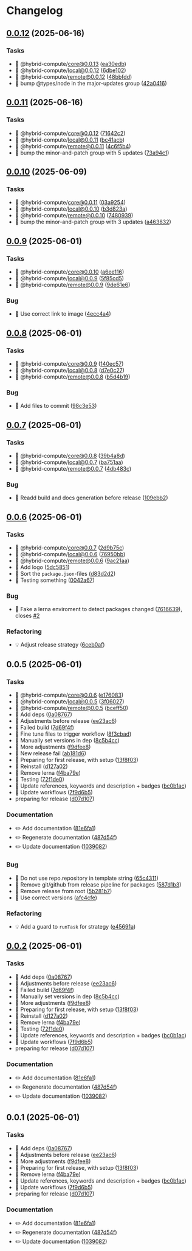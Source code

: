 # Changelog

## [0.0.12](https://github.com/phun-ky/hybrid-compute/compare/@hybrid-compute/worker@0.0.11...@hybrid-compute/worker@0.0.12) (2025-06-16)

### Tasks

* 🤖 @hybrid-compute/core@0.0.13 ([ea30edb](https://github.com/phun-ky/hybrid-compute/commit/ea30edb62ae1bdc00ece6f1a836e49b341b53210))
* 🤖 @hybrid-compute/local@0.0.12 ([6dbe102](https://github.com/phun-ky/hybrid-compute/commit/6dbe10289a00144b6d5127d18b318ff1fa412eb2))
* 🤖 @hybrid-compute/remote@0.0.12 ([48bbfdd](https://github.com/phun-ky/hybrid-compute/commit/48bbfddc55db3f384499f62b3ace889717d37859))
* 🤖 bump @types/node in the major-updates group ([42a0416](https://github.com/phun-ky/hybrid-compute/commit/42a041651e5d89d259fd97fafd1826a5d6a8b1ba))

## [0.0.11](https://github.com/phun-ky/hybrid-compute/compare/@hybrid-compute/worker@0.0.10...@hybrid-compute/worker@0.0.11) (2025-06-16)

### Tasks

* 🤖 @hybrid-compute/core@0.0.12 ([71642c2](https://github.com/phun-ky/hybrid-compute/commit/71642c2f5ab95a383557cda784d034f025039dd6))
* 🤖 @hybrid-compute/local@0.0.11 ([bc41acb](https://github.com/phun-ky/hybrid-compute/commit/bc41acbcf1ea24a4489eb625b7ab92352abbbf3a))
* 🤖 @hybrid-compute/remote@0.0.11 ([4c6f5b4](https://github.com/phun-ky/hybrid-compute/commit/4c6f5b4ce8ed23bac2fff4c8c09cf31ca75492d4))
* 🤖 bump the minor-and-patch group with 5 updates ([73a94c1](https://github.com/phun-ky/hybrid-compute/commit/73a94c10cdbc8c8a86111876d2db5dde917600b7))

## [0.0.10](https://github.com/phun-ky/hybrid-compute/compare/@hybrid-compute/worker@0.0.9...@hybrid-compute/worker@0.0.10) (2025-06-09)

### Tasks

* 🤖 @hybrid-compute/core@0.0.11 ([03a9254](https://github.com/phun-ky/hybrid-compute/commit/03a9254068291347d967c9c37add31ad69eccd32))
* 🤖 @hybrid-compute/local@0.0.10 ([b3d823a](https://github.com/phun-ky/hybrid-compute/commit/b3d823aae68b7d156da3c03dc460fd63c683e5e3))
* 🤖 @hybrid-compute/remote@0.0.10 ([7480939](https://github.com/phun-ky/hybrid-compute/commit/7480939063d47a139068883f252f058c89b30982))
* 🤖 bump the minor-and-patch group with 3 updates ([a463832](https://github.com/phun-ky/hybrid-compute/commit/a4638324655189348b8728f76786ade13e207599))

## [0.0.9](https://github.com/phun-ky/hybrid-compute/compare/@hybrid-compute/worker@0.0.8...@hybrid-compute/worker@0.0.9) (2025-06-01)

### Tasks

* 🤖 @hybrid-compute/core@0.0.10 ([a6ee116](https://github.com/phun-ky/hybrid-compute/commit/a6ee116d2bd4a00d90f8d42a4ac751954d07fb92))
* 🤖 @hybrid-compute/local@0.0.9 ([5f85cd5](https://github.com/phun-ky/hybrid-compute/commit/5f85cd5c583e96fc86d9fdaf46bd2f5a2d9e23ac))
* 🤖 @hybrid-compute/remote@0.0.9 ([9de61e6](https://github.com/phun-ky/hybrid-compute/commit/9de61e6b69c1ba177b2d89cad69b6a0cf1c1dcf4))

### Bug

* 🐛 Use correct link to image ([4ecc4a4](https://github.com/phun-ky/hybrid-compute/commit/4ecc4a42459f62100b5036b36f26e64c8969de67))

## [0.0.8](https://github.com/phun-ky/hybrid-compute/compare/@hybrid-compute/worker@0.0.7...@hybrid-compute/worker@0.0.8) (2025-06-01)

### Tasks

* 🤖 @hybrid-compute/core@0.0.9 ([140ec57](https://github.com/phun-ky/hybrid-compute/commit/140ec578f48ad5f62407f832f9f6c3946261ec3e))
* 🤖 @hybrid-compute/local@0.0.8 ([d7e0c27](https://github.com/phun-ky/hybrid-compute/commit/d7e0c272638ace6f5017c1e44b861c2341497a75))
* 🤖 @hybrid-compute/remote@0.0.8 ([b5d4b19](https://github.com/phun-ky/hybrid-compute/commit/b5d4b1927b3eefe9e586e1de50241e8827540fe6))

### Bug

* 🐛 Add files to commit ([98c3e53](https://github.com/phun-ky/hybrid-compute/commit/98c3e53bb91df4c639f9172406149a022300b9fd))

## [0.0.7](https://github.com/phun-ky/hybrid-compute/compare/@hybrid-compute/worker@0.0.6...@hybrid-compute/worker@0.0.7) (2025-06-01)

### Tasks

* 🤖 @hybrid-compute/core@0.0.8 ([39b4a8d](https://github.com/phun-ky/hybrid-compute/commit/39b4a8d747094374b293e65fa3031e9d6f6c3090))
* 🤖 @hybrid-compute/local@0.0.7 ([ba751aa](https://github.com/phun-ky/hybrid-compute/commit/ba751aaac67f414c7a371d64b1bea5d311a2df84))
* 🤖 @hybrid-compute/remote@0.0.7 ([4db483c](https://github.com/phun-ky/hybrid-compute/commit/4db483c506de570e9a1663dbcd4c50cd87aafe6e))

### Bug

* 🐛 Readd build and docs generation before release ([109ebb2](https://github.com/phun-ky/hybrid-compute/commit/109ebb2f7b6b91f260ca26e2838bdc89f4c97b76))

## [0.0.6](https://github.com/phun-ky/hybrid-compute/compare/@hybrid-compute/worker@0.0.5...@hybrid-compute/worker@0.0.6) (2025-06-01)

### Tasks

* 🤖 @hybrid-compute/core@0.0.7 ([2d9b75c](https://github.com/phun-ky/hybrid-compute/commit/2d9b75c3f72784f196e58b2f6ba7b66082229347))
* 🤖 @hybrid-compute/local@0.0.6 ([76950bb](https://github.com/phun-ky/hybrid-compute/commit/76950bb18413a55782f49c06def100d5ba569c7c))
* 🤖 @hybrid-compute/remote@0.0.6 ([9ac21aa](https://github.com/phun-ky/hybrid-compute/commit/9ac21aa96bcc7314d5624f1047925ed02e8ef86f))
* 🤖 Add logo ([5dc5851](https://github.com/phun-ky/hybrid-compute/commit/5dc5851355bf9342045b54df03f1ed919cd5b4bd))
* 🤖 Sort the `package.json`-files ([d83d2d2](https://github.com/phun-ky/hybrid-compute/commit/d83d2d2fbfbb48681b7366dc86254635fb91c691))
* 🤖 Testing something ([0042a67](https://github.com/phun-ky/hybrid-compute/commit/0042a671fb12b987d07537e95db54bd9a77594f2))

### Bug

* 🐛 Fake a lerna enviroment to detect packages changed ([7616639](https://github.com/phun-ky/hybrid-compute/commit/7616639ab7c6b2dea7b145ea1b8651802662d46a)), closes [#2](https://github.com/phun-ky/hybrid-compute/issues/2)

### Refactoring

* 💡 Adjust release strategy ([6ceb0af](https://github.com/phun-ky/hybrid-compute/commit/6ceb0afd954348fb74643b7b4fa27874e621180e))

## 0.0.5 (2025-06-01)

### Tasks

* 🤖 @hybrid-compute/core@0.0.6 ([e176083](https://github.com/phun-ky/hybrid-compute/commit/e176083729e57dbc3a2cc6bc07d37698b14968f0))
* 🤖 @hybrid-compute/local@0.0.5 ([3f06027](https://github.com/phun-ky/hybrid-compute/commit/3f060271bf87c763d557f3a54248f6afb1f7ebfe))
* 🤖 @hybrid-compute/remote@0.0.5 ([bceff50](https://github.com/phun-ky/hybrid-compute/commit/bceff5065d308bfa7b20cd88dfb2a8cba6bfde59))
* 🤖 Add deps ([0a08767](https://github.com/phun-ky/hybrid-compute/commit/0a08767abed76c91ea902363890bb8f99e44a1da))
* 🤖 Adjustments before release ([ee23ac6](https://github.com/phun-ky/hybrid-compute/commit/ee23ac627f7d04c3c2b4fdf9b2dc1f826fa21593))
* 🤖 Failed build ([7d69f4f](https://github.com/phun-ky/hybrid-compute/commit/7d69f4f093b3e267ef0b6f944e85919d1f83073f))
* 🤖 Fine tune files to trigger workflow ([8f3cbad](https://github.com/phun-ky/hybrid-compute/commit/8f3cbad6c7106355540cbaa88593909267b9d123))
* 🤖 Manually set versions in dep ([8c5b4cc](https://github.com/phun-ky/hybrid-compute/commit/8c5b4cc44ea999dd4fa1a69f0268aebc86c16bba))
* 🤖 More adjustments ([f9dfee8](https://github.com/phun-ky/hybrid-compute/commit/f9dfee8fb9eb2e1cb104fca9ea24903a69d16f26))
* 🤖 New release fail ([ab181d6](https://github.com/phun-ky/hybrid-compute/commit/ab181d6d145c57c87ad1e2ca9d697d8244449134))
* 🤖 Preparing for first release, with setup ([13f8f03](https://github.com/phun-ky/hybrid-compute/commit/13f8f03def7941c79b3695d0ba2409c6f9ba0896))
* 🤖 Reinstall ([d127a02](https://github.com/phun-ky/hybrid-compute/commit/d127a0291a7e1527508b7bf05f6604b786d439a5))
* 🤖 Remove lerna ([f4ba79e](https://github.com/phun-ky/hybrid-compute/commit/f4ba79ed10bb66271859cdfb905b8e4a8979784e))
* 🤖 Testing ([72f1de0](https://github.com/phun-ky/hybrid-compute/commit/72f1de05382902108b53a6cf0d6ed7d319ec1ddd))
* 🤖 Update references, keywords and description + badges ([bc0b1ac](https://github.com/phun-ky/hybrid-compute/commit/bc0b1ac537bc9610ade89fc001132776d096fd55))
* 🤖 Update workflows ([7f9d6b5](https://github.com/phun-ky/hybrid-compute/commit/7f9d6b55f7180bb0179fc9159d7453395e2ca1af))
* preparing for release ([d07d107](https://github.com/phun-ky/hybrid-compute/commit/d07d10777a200a755965cef115106430805fe70b))

### Documentation

* ✏️ Add documentation ([81e6fa1](https://github.com/phun-ky/hybrid-compute/commit/81e6fa189a3fb974e89c03a846d030118fdedbe4))
* ✏️ Regenerate documentation ([487d54f](https://github.com/phun-ky/hybrid-compute/commit/487d54ffb40abc03315e04fd2e5c1434fc3e9b27))
* ✏️ Update documentation ([1039082](https://github.com/phun-ky/hybrid-compute/commit/10390822d4a087a7a26b7a25ce25cb9099dbce94))

### Bug

* 🐛 Do not use repo.repository in template string ([65c4311](https://github.com/phun-ky/hybrid-compute/commit/65c4311b62312db753835d19aba96f4f0bd01889))
* 🐛 Remove git/github from release pipeline for packages ([587d1b3](https://github.com/phun-ky/hybrid-compute/commit/587d1b39c131493a789b2c574ab28f1d62e40220))
* 🐛 Remove release from root ([5b281b7](https://github.com/phun-ky/hybrid-compute/commit/5b281b70b99823c787cc793b23648ecdd9696708))
* 🐛 Use correct versions ([afc4cfe](https://github.com/phun-ky/hybrid-compute/commit/afc4cfe98cd1736cbc6f02f9e20b47738c87c0f2))

### Refactoring

* 💡 Add a guard to `runTask` for strategy ([e45691a](https://github.com/phun-ky/hybrid-compute/commit/e45691a492b2f1c39f63aa430d4575839302e317))

## [0.0.2](https://github.com/phun-ky/hybrid-compute/compare/0.0.1...0.0.2) (2025-06-01)

### Tasks

* 🤖 Add deps ([0a08767](https://github.com/phun-ky/hybrid-compute/commit/0a08767abed76c91ea902363890bb8f99e44a1da))
* 🤖 Adjustments before release ([ee23ac6](https://github.com/phun-ky/hybrid-compute/commit/ee23ac627f7d04c3c2b4fdf9b2dc1f826fa21593))
* 🤖 Failed build ([7d69f4f](https://github.com/phun-ky/hybrid-compute/commit/7d69f4f093b3e267ef0b6f944e85919d1f83073f))
* 🤖 Manually set versions in dep ([8c5b4cc](https://github.com/phun-ky/hybrid-compute/commit/8c5b4cc44ea999dd4fa1a69f0268aebc86c16bba))
* 🤖 More adjustments ([f9dfee8](https://github.com/phun-ky/hybrid-compute/commit/f9dfee8fb9eb2e1cb104fca9ea24903a69d16f26))
* 🤖 Preparing for first release, with setup ([13f8f03](https://github.com/phun-ky/hybrid-compute/commit/13f8f03def7941c79b3695d0ba2409c6f9ba0896))
* 🤖 Reinstall ([d127a02](https://github.com/phun-ky/hybrid-compute/commit/d127a0291a7e1527508b7bf05f6604b786d439a5))
* 🤖 Remove lerna ([f4ba79e](https://github.com/phun-ky/hybrid-compute/commit/f4ba79ed10bb66271859cdfb905b8e4a8979784e))
* 🤖 Testing ([72f1de0](https://github.com/phun-ky/hybrid-compute/commit/72f1de05382902108b53a6cf0d6ed7d319ec1ddd))
* 🤖 Update references, keywords and description + badges ([bc0b1ac](https://github.com/phun-ky/hybrid-compute/commit/bc0b1ac537bc9610ade89fc001132776d096fd55))
* 🤖 Update workflows ([7f9d6b5](https://github.com/phun-ky/hybrid-compute/commit/7f9d6b55f7180bb0179fc9159d7453395e2ca1af))
* preparing for release ([d07d107](https://github.com/phun-ky/hybrid-compute/commit/d07d10777a200a755965cef115106430805fe70b))

### Documentation

* ✏️ Add documentation ([81e6fa1](https://github.com/phun-ky/hybrid-compute/commit/81e6fa189a3fb974e89c03a846d030118fdedbe4))
* ✏️ Regenerate documentation ([487d54f](https://github.com/phun-ky/hybrid-compute/commit/487d54ffb40abc03315e04fd2e5c1434fc3e9b27))
* ✏️ Update documentation ([1039082](https://github.com/phun-ky/hybrid-compute/commit/10390822d4a087a7a26b7a25ce25cb9099dbce94))

## 0.0.1 (2025-06-01)

### Tasks

* 🤖 Add deps ([0a08767](https://github.com/phun-ky/hybrid-compute/commit/0a08767abed76c91ea902363890bb8f99e44a1da))
* 🤖 Adjustments before release ([ee23ac6](https://github.com/phun-ky/hybrid-compute/commit/ee23ac627f7d04c3c2b4fdf9b2dc1f826fa21593))
* 🤖 More adjustments ([f9dfee8](https://github.com/phun-ky/hybrid-compute/commit/f9dfee8fb9eb2e1cb104fca9ea24903a69d16f26))
* 🤖 Preparing for first release, with setup ([13f8f03](https://github.com/phun-ky/hybrid-compute/commit/13f8f03def7941c79b3695d0ba2409c6f9ba0896))
* 🤖 Remove lerna ([f4ba79e](https://github.com/phun-ky/hybrid-compute/commit/f4ba79ed10bb66271859cdfb905b8e4a8979784e))
* 🤖 Update references, keywords and description + badges ([bc0b1ac](https://github.com/phun-ky/hybrid-compute/commit/bc0b1ac537bc9610ade89fc001132776d096fd55))
* 🤖 Update workflows ([7f9d6b5](https://github.com/phun-ky/hybrid-compute/commit/7f9d6b55f7180bb0179fc9159d7453395e2ca1af))
* preparing for release ([d07d107](https://github.com/phun-ky/hybrid-compute/commit/d07d10777a200a755965cef115106430805fe70b))

### Documentation

* ✏️ Add documentation ([81e6fa1](https://github.com/phun-ky/hybrid-compute/commit/81e6fa189a3fb974e89c03a846d030118fdedbe4))
* ✏️ Regenerate documentation ([487d54f](https://github.com/phun-ky/hybrid-compute/commit/487d54ffb40abc03315e04fd2e5c1434fc3e9b27))
* ✏️ Update documentation ([1039082](https://github.com/phun-ky/hybrid-compute/commit/10390822d4a087a7a26b7a25ce25cb9099dbce94))
